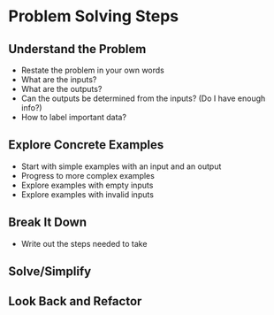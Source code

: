 # Problem Solving Steps

## Understand the Problem

- Restate the problem in your own words<br>
- What are the inputs?<br>
- What are the outputs?<br>
- Can the outputs be determined from the inputs? (Do I have enough info?)<br>
- How to label important data?<br>

## Explore Concrete Examples

- Start with simple examples with an input and an output<br>
- Progress to more complex examples<br>
- Explore examples with empty inputs<br>
- Explore examples with invalid inputs<br>

## Break It Down

- Write out the steps needed to take<br>

## Solve/Simplify

## Look Back and Refactor
